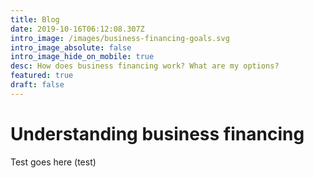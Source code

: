 ```yaml
---
title: Blog
date: 2019-10-16T06:12:08.307Z
intro_image: /images/business-financing-goals.svg
intro_image_absolute: false
intro_image_hide_on_mobile: true
desc: How does business financing work? What are my options?
featured: true
draft: false
---
```

# Understanding business financing

Test goes here (test)
